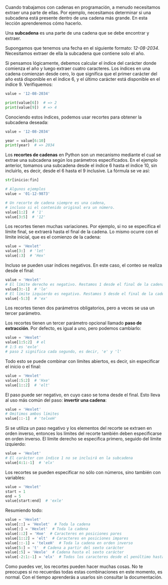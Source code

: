 
Cuando trabajamos con cadenas en programación, a menudo necesitamos extraer una parte de ellas. Por ejemplo, necesitamos determinar si una subcadena está presente dentro de una cadena más grande. En esta lección aprenderemos cómo hacerlo.

Una **subcadena** es una parte de una cadena que se debe encontrar y extraer.

Supongamos que tenemos una fecha en el siguiente formato: *12-08-2034*. Necesitamos extraer de ella la subcadena que contiene solo el año.

Si pensamos lógicamente, debemos calcular el índice del carácter donde comienza el año y luego extraer cuatro caracteres. Los índices en una cadena comienzan desde cero, lo que significa que el primer carácter del año está disponible en el índice 6, y el último carácter está disponible en el índice 9. Verifiquemos:

```python
value = '12-08-2034'

print(value[6])  # => 2
print(value[9])  # => 4
```

Conociendo estos índices, podemos usar recortes para obtener la subcadena deseada:

```python
value = '12-08-2034'

year = value[6:10]
print(year)  # => 2034
```

Los **recortes de cadenas** en Python son un mecanismo mediante el cual se extrae una subcadena según los parámetros especificados. En el ejemplo anterior, tomamos una subcadena desde el índice 6 hasta el índice 10, sin incluirlo, es decir, desde el 6 hasta el 9 inclusive. La fórmula se ve así:

```python
str[inicio:fin]

# Algunos ejemplos
value = '01-12-9873'

# Un recorte de cadena siempre es una cadena,
# incluso si el contenido original era un número.
value[1:2]  # '1'
value[3:5]  # '12'
```

Los recortes tienen muchas variaciones. Por ejemplo, si no se especifica el límite final, se extraerá hasta el final de la cadena. Lo mismo ocurre con el límite inicial, que es el comienzo de la cadena:

```python
value = 'Hexlet'
value[3:]  # 'let'
value[:3]  # 'Hex'
```

Incluso se pueden usar índices negativos. En este caso, el conteo se realiza desde el final:

```python
value = 'Hexlet'
# El límite derecho es negativo. Restamos 1 desde el final de la cadena
value[3:-1]  # 'le'
# El límite izquierdo es negativo. Restamos 5 desde el final de la cadena
value[-5:3]  # 'ex'
```

Los recortes tienen dos parámetros obligatorios, pero a veces se usa un tercer parámetro.

Los recortes tienen un tercer parámetro opcional llamado **paso de extracción**. Por defecto, es igual a uno, pero podemos cambiarlo:

```python
value = 'Hexlet'
value[1:5:2]  # el
# 1:5 es 'exle'
# paso 2 significa cada segundo, es decir, 'e' y 'l'
```

Todo esto se puede combinar con límites abiertos, es decir, sin especificar el inicio o el final:

```python
value = 'Hexlet'
value[:5:2]  # 'Hxe'
value[1::2]  # 'elt'
```

El paso puede ser negativo, en cuyo caso se toma desde el final. Esto lleva al uso más común del paso: **invertir una cadena**:

```python
value = 'Hexlet'
# Omitimos ambos límites
value[::-1]  # 'telxeH'
```

Si se utiliza un paso negativo y los elementos del recorte se extraen en orden inverso, entonces los límites del recorte también deben especificarse en orden inverso. El límite derecho se especifica primero, seguido del límite izquierdo:

```python
value = 'Hexlet'
# El carácter con índice 1 no se incluirá en la subcadena
value[4:1:-1]  # 'elx'
```

Los recortes se pueden especificar no sólo con números, sino también con variables:

```python
value = 'Hexlet'
start = 1
end = 5
value[start:end]  # 'exle'
```


Resumiendo todo:

```python
value = 'Hexlet'
value[::] = 'Hexlet'  # Toda la cadena
value[:] = 'Hexlet'  # Toda la cadena
value[::2] = 'Hxe'  # Caracteres en posiciones pares
value[1::2] = 'elt'  # Caracteres en posiciones impares
value[::-1] = 'telxeH'  # Toda la cadena en orden inverso
value[5:] = 't'  # Cadena a partir del sexto carácter
value[:5] = 'Hexle'  # Cadena hasta el sexto carácter
value[-2:1:-1] = 'elx'  # Todos los caracteres desde el penúltimo hasta el tercero en orden inverso. En todos los casos, al seleccionar desde un índice mayor a uno menor, se debe especificar el paso
```

Como puedes ver, los recortes pueden hacer muchas cosas. No te preocupes si no recuerdas todas estas combinaciones en este momento, es normal. Con el tiempo aprenderás a usarlos sin consultar la documentación.
